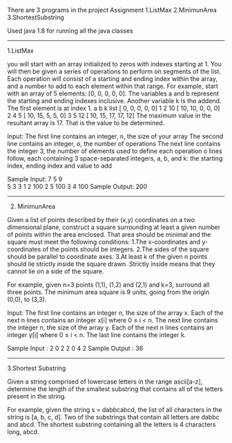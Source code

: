 There are 3 programs in the project Assignment
  1.ListMax
  2.MinimunArea
  3.ShortestSubstring
  
  Used java 1.8 for running all the java classes 

_______________________________________________________________________________________________________________________
1.ListMax

you will start with an array initialized to zeros with
indexes starting at 1. You will then be given a series of operations to
perform on segments of the list. Each operation will consist of a starting
and ending index within the array, and a number to add to each element
within that range.
For example, start with an array of 5 elements: [0, 0, 0, 0, 0]. The
variables a and b represent the starting and ending indexes inclusive.
Another variable k is the addend. The first element is at index 1.
  a   b   k       list
              [ 0, 0, 0, 0, 0]
  1   2   10  [ 10, 10, 0, 0, 0]
  2   4   5   [ 10, 15, 5, 5, 0]
  3   5   12  [ 10, 15, 17, 17, 12]
The maximum value in the resultant array is 17. That is the value to be
determined.

Input:
  The first line contains an integer, n, the size of your array
  The second line contains an integer, o, the number of operations
  The next line contains the integer 3, the number of elements used to define each operation
  o lines follow, each containing 3 space-separated integers, a, b, and
  k: the starting index, ending index and value to add

Sample Input:
            7
            5
            9   
            5
            3
            3
            1 2 100
            2 5 100
            3 4 100
Sample Output:
            200
______________________________________________________________________________________________________________________            
2. MinimunArea

Given a list of points described by their (x,y) coordinates on a two
dimensional plane, construct a square surrounding at least a given
number of points within the area enclosed. That area should be minimal
and the square must meet the following conditions:
  1.The x-coordinates and y-coordinates of the points should be integers.
  2.The sides of the square should be parallel to coordinate axes.
  3.At least k of the given n points should lie strictly inside the square drawn. Strictly inside means that they cannot lie on a side of the square.

For example, given n=3 points (1,1), (1,2) and (2,1) and k=3, surround
all three points. The minimum area square is 9 units, going from the
origin (0,0), to (3,3).

Input:
  The first line contains an integer n, the size of the array x.
  Each of the next n lines contains an integer x[i] where 0 ≤ i < n.
  The next line contains the integer n, the size of the array y.
  Each of the next n lines contains an integer y[i] where 0 ≤ i < n.
  The last line contains the integer k.
 
 Sample Input :
              2
              0
              2
              2
              0
              4
              2
Sample Output :
              36
_______________________________________________________________________________________________________________________________________
3.Shortest Substring

Given a string comprised of lowercase letters in the range ascii[a-z], 
determine the length of the smallest substring that contains all of the
letters present in the string.

For example, given the string s = dabbcabcd, the list of all characters in
the string is [a, b, c, d]. Two of the substrings that contain all letters are
dabbc and abcd. The shortest substring containing all the letters is 4 characters long, abcd.
